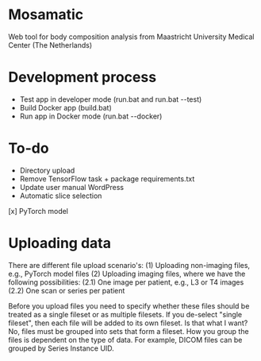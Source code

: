 # Mosamatic
Web tool for body composition analysis from Maastricht University Medical Center (The Netherlands)


# Development process
- Test app in developer mode (run.bat and run.bat --test)
- Build Docker app (build.bat)
- Run app in Docker mode (run.bat --docker)


# To-do
- Directory upload
- Remove TensorFlow task + package requirements.txt
- Update user manual WordPress
- Automatic slice selection

[x] PyTorch model


# Uploading data
There are different file upload scenario's:
(1) Uploading non-imaging files, e.g., PyTorch model files
(2) Uploading imaging files, where we have the following possibilities:
    (2.1) One image per patient, e.g., L3 or T4 images
    (2.2) One scan or series per patient

Before you upload files you need to specify whether these files should be treated as a single fileset
or as multiple filesets. If you de-select "single fileset", then each file will be added to its own
fileset. Is that what I want? No, files must be grouped into sets that form a fileset. How you group
the files is dependent on the type of data. For example, DICOM files can be grouped by Series Instance UID.